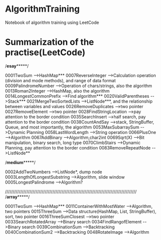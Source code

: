 # AlgorithmTraining
Notebook of algorithm training using LeetCode

# Summarization of the practise(LeetCode)

/******************************************esay***********************************************/

0001TwoSum                      -->HashMap***
0007ReverseInteger              -->Calculation operation (division and mode methods), and range of data format
0009PalindromeNumber	          -->Operation of chars/strings, also the algorithm
0013Roman2Integer	              -->HashMap, also the algorithm
0014LongestCommonPrefix	        -->Find algorithm***
0020ValidParentheses            -->Stack***
0021MergeTwoSortedLists         -->ListNode***, and the relationship between variables and values
0026RemoveDuplicates            -->two pointer
0027RemoveElement               -->two pointer
0028FindStringLocation          -->pay attention to the border condition
0035SearchInsert                -->half search, pay attention to the border condition
0038CountAndSay                 -->stack, StringBuffer, Queue, and most importantly, the algorithm
0053MaxSubarraySum              -->Dynamic Planning
0058LastWordLength              -->String operation
0066PlusOne                     -->Algorithm
0067AddBinary                   -->Algorithm,char2int
0069Sqrt(X)                     -->Bit manipulation, binary search, long type
0070ClimbStairs                 -->Dynamic Planning, pay attention to the border condition
0083RemoveRepeatNode            -->ListNode**


/******************************************medium***********************************************/

0002AddTwoNumbers               -->ListNode*, dump node
0003LengthOfLongestSubstring    -->Algorithm, slide window
0005LongestPalindrome           -->Algorithm?


//////////////////////////////////////////////////////////////////////////////////////
/******************************************array***********************************************/

0001TwoSum                      -->HashMap***
0011ContainerWithMostWater      -->Algorithm, two pointers
0015ThreeSum                    -->Data structure(HashMap, List, StringBuffer), sort, two pointer
0016ThreeSumClosest             -->two pointer
0033SearchRotatedArray          -->Binary search
0034FindRangofElement           -->Binary search
0039CombinationSum              -->Backtracking
0040CombinationSum2             -->Backtracking
0048RotateImage                 -->Algorithm
